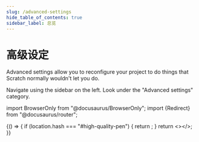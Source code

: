 ```yaml
---
slug: /advanced-settings
hide_table_of_contents: true
sidebar_label: 总览
---
```


# 高级设定

Advanced settings allow you to reconfigure your project to do things that Scratch normally wouldn't let you do.

Navigate using the sidebar on the left. Look under the "Advanced settings" category.

<!-- Migration for old links to https://docs.turbowarp.org/advanced-settings#high-quality-pen -->
import BrowserOnly from "@docusaurus/BrowserOnly";
import {Redirect} from "@docusaurus/router";

<BrowserOnly>{() => {
  if (location.hash === "#high-quality-pen") {
    return <Redirect to="high-quality-pen" />;
  }
  return <></>;
}}</BrowserOnly>
